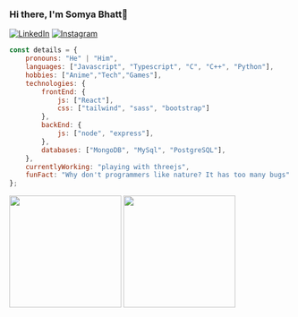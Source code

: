 ### Hi there, I'm Somya Bhatt👋
<p align="left">
<a href="https://www.linkedin.com/in/sbcu1/"><img alt="LinkedIn" src="https://img.shields.io/badge/LinkedIn-Somya%20Bhatt-blue?style=flat-square&logo=linkedin"></a>
<a href="https://www.instagram.com/ig.sbhatt/"><img alt="Instagram" src="https://img.shields.io/badge/Instagram-ig.sbhatt-blue?style=flat-square&logo=instagram"></a>



```javascript
const details = {
    pronouns: "He" | "Him",
    languages: ["Javascript", "Typescript", "C", "C++", "Python"],
    hobbies: ["Anime","Tech","Games"],
    technologies: {
        frontEnd: {
            js: ["React"],
            css: ["tailwind", "sass", "bootstrap"]
        },
        backEnd: {
            js: ["node", "express"],
        },
        databases: ["MongoDB", "MySql", "PostgreSQL"],
    },
    currentlyWorking: "playing with threejs",
    funFact: "Why don't programmers like nature? It has too many bugs"
};
```



<div>
  <img height=200 align="center" src="https://github-readme-stats.vercel.app/api?username=somyabhattcu1&show_icons=true&theme=dark" />
  <img height=200 align="center" src="https://github-readme-stats.vercel.app/api/top-langs/?username=somyabhattcu1&layout=compact&theme=dark" />
</div>







